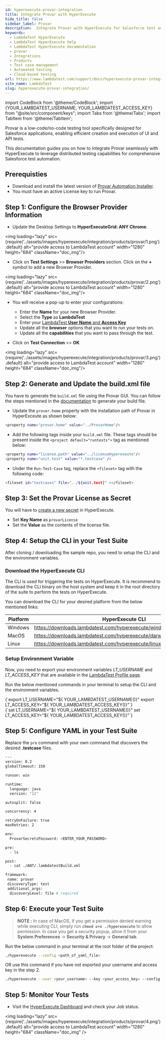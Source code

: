 ```yaml
---
id: hyperexecute-provar-integration
title: Integrate Provar with HyperExecute
hide_title: false
sidebar_label: Provar
description:  Integrate Provar with HyperExecute for Salesforce test automation. Configure, generate build files, set up licenses, and execute tests seamlessly.
keywords:
  - LambdaTest HyperExecute
  - LambdaTest HyperExecute help
  - LambdaTest HyperExecute documentation
  - provar
  - Integrations
  - Products
  - Test case management
  - Automated testing 
  - Cloud-based testing
url: https://www.lambdatest.com/support/docs/hyperexecute-provar-integration/
site_name: LambdaTest
slug: hyperexecute-provar-integration/
---
```


import CodeBlock from '@theme/CodeBlock';
import {YOUR_LAMBDATEST_USERNAME, YOUR_LAMBDATEST_ACCESS_KEY} from "@site/src/component/keys";
import Tabs from '@theme/Tabs';
import TabItem from '@theme/TabItem';

<script type="application/ld+json"
      dangerouslySetInnerHTML={{ __html: JSON.stringify({
       "@context": "https://schema.org",
        "@type": "BreadcrumbList",
        "itemListElement": [{
          "@type": "ListItem",
          "position": 1,
          "name": "Home",
          "item": "https://www.lambdatest.com"
        },{
          "@type": "ListItem",
          "position": 2,
          "name": "Support",
          "item": "https://www.lambdatest.com/support/docs/"
        },{
          "@type": "ListItem",
          "position": 3,
          "name": "Integration with Products",
          "item": "https://www.lambdatest.com/support/docs/hyperexecute-provar-integration/"
        }]
      })
    }}
></script>

Provar is a low-code/no-code testing tool specifically designed for Salesforce applications, enabling efficient creation and execution of UI and API tests.

This documentation guides you on how to integrate Provar seamlessly with HyperExecute to leverage distributed testing capabilities for comprehensive Salesforce test automation.

## Prerequisties

- Download and install the latest version of [Provar Automation Installer](https://documentation.provar.com/documentation/general-information/installing-provar/).
- You must have an active License key to run Provar.

## Step 1: Configure the Browser Provider Information

- Update the Desktop Settings to **HyperExecuteGrid: ANY Chrome**.

<img loading="lazy" src={require('../assets/images/hyperexecute/integration/products/provar/1.png').default} alt="provide access to LambdaTest account" width="1280" height="684" className="doc_img"/>

- Click on **Test Settings** >> **Browser Providers** section. Click on the **+** symbol to add a new Browser Provider. 

<img loading="lazy" src={require('../assets/images/hyperexecute/integration/products/provar/2.png').default} alt="provide access to LambdaTest account" width="1280" height="684" className="doc_img"/>

- You will receive a pop-up to enter your configurations:

    - Enter the **Name** for your new Browser Provider.
    - Select the **Type** as **LambdaTest**
    - Enter your [LambdaTest **User Name** and **Access Key**](/support/docs/hyperexecute-how-to-get-my-username-and-access-key/)
    - Update all the **browser** options that you want to run your tests on.
    - Update all the **capabilities** that you want to pass through the test.

- Click on **Test Connection** >> **OK**

<img loading="lazy" src={require('../assets/images/hyperexecute/integration/products/provar/3.png').default} alt="provide access to LambdaTest account" width="1280" height="684" className="doc_img"/>

## Step 2: Generate and Update the build.xml file

You have to generate the `build.xml` file using the Provar GUI. You can follow the steps mentioned in the [documentation](https://documentation.provar.com/documentation/devops/apache-ant/apache-ant-generating-a-build-file/) to generate your build file.

-  Update the `prover.home` property with the installation path of Provar in HyperExceute as shown below:

```bash
<property name="provar.home" value="../ProvarHome"/>
```

- Add the following tags inside your `build.xml` file. These tags should be present inside the `<project default="runtests">` tag as mentioned below:

```bash
<property name="license.path" value="../licenseHyperexeute"/>
<property name="unit.test" value="*.testcase" />
```

- Under the `Run-Test-Case` tag, replace the `<fileset>` tag with the following code:

```bash
<fileset id="testcases" file="../${unit.test}" ></fileset>
```

## Step 3: Set the Provar License as Secret

You will have to [create a new secret](/support/docs/hyperexecute-how-to-save-and-manage-secrets/#create-a-new-secret) in HyperExecute. 

- Set **Key Name** as `provarLicense`
- Set the **Value** as the contents of the license file.

## Step 4: Setup the CLI in your Test Suite

After cloning / downloading the sample repo, you need to setup the CLI and the environment variables.

### Download the HyperExecute CLI

The CLI is used for triggering the tests on HyperExecute. It is recommend to download the CLI binary on the host system and keep it in the root directory of the suite to perform the tests on HyperExecute.

You can download the CLI for your desired platform from the below mentioned links:

| Platform | HyperExecute CLI |
| ---------| ---------------- |
| Windows | https://downloads.lambdatest.com/hyperexecute/windows/hyperexecute.exe |
| MacOS | https://downloads.lambdatest.com/hyperexecute/darwin/hyperexecute |
| Linux | https://downloads.lambdatest.com/hyperexecute/linux/hyperexecute |

### Setup Environment Variable

Now, you need to export your environment variables *LT_USERNAME* and *LT_ACCESS_KEY* that are available in the [LambdaTest Profile page](https://accounts.lambdatest.com/detail/profile).

Run the below mentioned commands in your terminal to setup the CLI and the environment variables.

<Tabs className="docs__val">

<TabItem value="bash" label="Linux / MacOS" default>

  <div className="lambdatest__codeblock">
    <CodeBlock className="language-bash">
  {`export LT_USERNAME="${ YOUR_LAMBDATEST_USERNAME()}"
export LT_ACCESS_KEY="${ YOUR_LAMBDATEST_ACCESS_KEY()}"`}
  </CodeBlock>
</div>

</TabItem>

<TabItem value="powershell" label="Windows" default>

  <div className="lambdatest__codeblock">
    <CodeBlock className="language-powershell">
  {`set LT_USERNAME="${ YOUR_LAMBDATEST_USERNAME()}"
set LT_ACCESS_KEY="${ YOUR_LAMBDATEST_ACCESS_KEY()}"`}
  </CodeBlock>
</div>

</TabItem>
</Tabs>

## Step 5: Configure YAML in your Test Suite

Replace the `pre` command with your own command that discovers the desired **.testcase** files. 

```bash
---
version: 0.2
globalTimeout: 150

runson: win

runtime:
  language: java
  version: "11"

autosplit: false

concurrency: 4

retryOnFailure: true
maxRetries: 2

env:
  ProvarSecretsPassword: <ENTER_YOUR_PASSWORD>

pre:
  - ls

post:
  - cat ./ANT/.lambdatestBuild.xml

framework:
 name: provar
 discoveryType: test
 additional_args:
  discoveryLevel: file # required
```

## Step 6: Execute your Test Suite

> **NOTE :** In case of MacOS, if you get a permission denied warning while executing CLI, simply run **`chmod u+x ./hyperexecute`** to allow permission. In case you get a security popup, allow it from your **System Preferences** → **Security & Privacy** → **General tab**.

Run the below command in your terminal at the root folder of the project:

```bash
./hyperexecute --config <path_of_yaml_file>
```

OR use this command if you have not exported your username and access key in the step 2.

```bash
./hyperexecute --user <your_username> --key <your_access_key> --config <path_of_yaml_file>
```

## Step 5: Monitor Your Tests

- Visit the [HyperExecute Dashboard](https://hyperexecute.lambdatest.com/hyperexecute) and check your Job status. 

<img loading="lazy" src={require('../assets/images/hyperexecute/integration/products/provar/4.png').default} alt="provide access to LambdaTest account" width="1280" height="684" className="doc_img" />